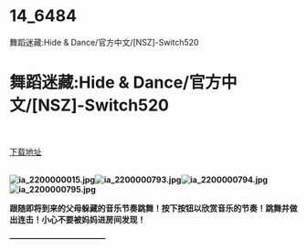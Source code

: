 # 14_6484
舞蹈迷藏:Hide &amp; Dance/官方中文/[NSZ]-Switch520
# 舞蹈迷藏:Hide & Dance/官方中文/[NSZ]-Switch520
 <br/></br>
[下载地址](https://www.switch520.cc/article/6484 "下载地址")
<br/></br>

<p><span><strong><img src="https://ddcdn.jd.com/ddimg/jfs/t1/145049/10/9880/23742/5f76fcb9Eb286f0b1/ed06bcbc358efaf3.jpg" alt="ia_2200000015.jpg" title="ia_2200000015.jpg"><img src="https://ddcdn.jd.com/ddimg/jfs/t1/116798/33/19165/31871/5f76fcbbE33c7dfd2/597215c80120b732.jpg" alt="ia_2200000793.jpg" title="ia_2200000793.jpg"><img src="https://ddcdn.jd.com/ddimg/jfs/t1/153345/19/1328/24565/5f76fcbbE14ca2385/6f83c8756f256587.jpg" alt="ia_2200000794.jpg" title="ia_2200000794.jpg"><img src="https://ddcdn.jd.com/ddimg/jfs/t1/152610/31/1256/34874/5f76fcbcE13659ae8/4bd36dd58a416172.jpg" alt="ia_2200000795.jpg" title="ia_2200000795.jpg"> &nbsp;<br></strong></span></p>
<p></p>
<p><span><strong>跟随即将到来的父母躲藏的音乐节奏跳舞！按下按钮以欣赏音乐的节奏！跳舞并做出连击！小心不要被妈妈进房间发现！</strong></span></p>
<p><span><strong>————————————</strong></span></p>
